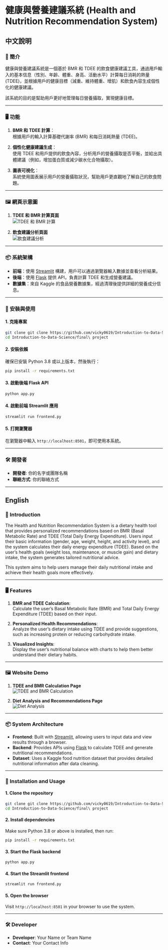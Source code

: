 # 健康與營養建議系統 (Health and Nutrition Recommendation System)

## 中文說明

### 🌟 簡介
健康與營養建議系統是一個基於 BMR 和 TDEE 的飲食健康建議工具，通過用戶輸入的基本信息（性別、年齡、體重、身高、活動水平）計算每日消耗的熱量 (TDEE)，並根據用戶的健康目標（減重、維持體重、增肌）和飲食內容生成個性化的健康建議。

該系統的目的是幫助用戶更好地管理每日營養攝取，實現健康目標。

---

### 🖥️ 功能
1. **BMR 和 TDEE 計算**：  
   根據用戶的輸入計算基礎代謝率 (BMR) 和每日消耗熱量 (TDEE)。  

2. **個性化健康建議生成**：  
   使用 TDEE 和用戶提供的飲食內容，分析用戶的營養攝取是否平衡，並給出具體建議（例如，增加蛋白質或減少碳水化合物攝取）。  

3. **圖表可視化**：  
   系統使用圖表展示用戶的營養攝取狀況，幫助用戶更直觀地了解自己的飲食問題。

---

### 🖼️ 網頁示意圖

1. **TDEE 和 BMR 計算頁面**  
   ![TDEE 和 BMR 計算](https://i.imgur.com/3IGrrV8.png)

2. **飲食建議分析頁面**  
   ![飲食建議分析](https://i.imgur.com/cIgsdfh.png)

---

### 📦 系統架構
- **前端**：使用 [Streamlit](https://streamlit.io) 構建，用戶可以通過瀏覽器輸入數據並查看分析結果。
- **後端**：使用 [Flask](https://flask.palletsprojects.com/) 提供 API，負責計算 TDEE 和生成營養建議。
- **數據集**：來自 Kaggle 的食品營養數據集，經過清理後提供詳細的營養成分信息。

---

### 🔧 安裝與使用

#### 1. 克隆專案
```bash
git clone git clone https://github.com/vicky0619/Introduction-to-Data-Science.git
cd Introduction-to-Data-Science/final\ project
```

#### 2. 安裝依賴
確保已安裝 Python 3.8 或以上版本，然後執行：
```bash
pip install -r requirements.txt
```

#### 3. 啟動後端 Flask API
```bash
python app.py
```

#### 4. 啟動前端 Streamlit 應用
```bash
streamlit run frontend.py
```

#### 5. 打開瀏覽器
在瀏覽器中輸入 `http://localhost:8501`，即可使用本系統。

---

### 🛠️ 開發者
- **開發者**: 你的名字或團隊名稱
- **聯絡方式**: 你的聯絡方式

---

## English

### 🌟 Introduction
The Health and Nutrition Recommendation System is a dietary health tool that provides personalized recommendations based on BMR (Basal Metabolic Rate) and TDEE (Total Daily Energy Expenditure). Users input their basic information (gender, age, weight, height, and activity level), and the system calculates their daily energy expenditure (TDEE). Based on the user’s health goals (weight loss, maintenance, or muscle gain) and dietary intake, the system generates tailored nutritional advice.

This system aims to help users manage their daily nutritional intake and achieve their health goals more effectively.

---

### 🖥️ Features
1. **BMR and TDEE Calculation**:  
   Calculate the user’s Basal Metabolic Rate (BMR) and Total Daily Energy Expenditure (TDEE) based on their input.  

2. **Personalized Health Recommendations**:  
   Analyze the user’s dietary intake using TDEE and provide suggestions, such as increasing protein or reducing carbohydrate intake.  

3. **Visualized Insights**:  
   Display the user’s nutritional balance with charts to help them better understand their dietary habits.

---

### 🖼️ Website Demo

1. **TDEE and BMR Calculation Page**  
   ![TDEE and BMR Calculation](https://i.imgur.com/3IGrrV8.png)

2. **Diet Analysis and Recommendations Page**  
   ![Diet Analysis](https://i.imgur.com/cIgsdfh.png)

---

### 📦 System Architecture
- **Frontend**: Built with [Streamlit](https://streamlit.io), allowing users to input data and view results through a browser.
- **Backend**: Provides APIs using [Flask](https://flask.palletsprojects.com/) to calculate TDEE and generate nutritional recommendations.
- **Dataset**: Uses a Kaggle food nutrition dataset that provides detailed nutritional information after data cleaning.

---

### 🔧 Installation and Usage

#### 1. Clone the repository
```bash
git clone git clone https://github.com/vicky0619/Introduction-to-Data-Science.git
cd Introduction-to-Data-Science/final\ project
```

#### 2. Install dependencies
Make sure Python 3.8 or above is installed, then run:
```bash
pip install -r requirements.txt
```

#### 3. Start the Flask backend
```bash
python app.py
```

#### 4. Start the Streamlit frontend
```bash
streamlit run frontend.py
```

#### 5. Open the browser
Visit `http://localhost:8501` in your browser to use the system.

---

### 🛠️ Developer
- **Developer**: Your Name or Team Name
- **Contact**: Your Contact Info


